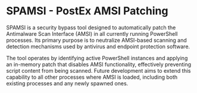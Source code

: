 # SPAMSI - PostEx AMSI Patching

SPAMSI is a security bypass tool designed to automatically patch the Antimalware Scan Interface (AMSI) in all currently running PowerShell processes. Its primary purpose is to neutralize AMSI-based scanning and detection mechanisms used by antivirus and endpoint protection software.

The tool operates by identifying active PowerShell instances and applying an in-memory patch that disables AMSI functionality, effectively preventing script content from being scanned. Future development aims to extend this capability to all other processes where AMSI is loaded, including both existing processes and any newly spawned ones.